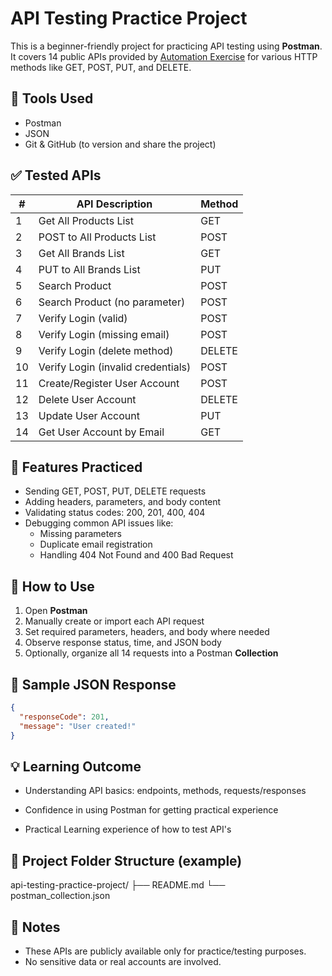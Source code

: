 # API Testing Practice Project

This is a beginner-friendly project for practicing API testing using **Postman**. It covers 14 public APIs provided by [Automation Exercise](https://automationexercise.com/api) for various HTTP methods like GET, POST, PUT, and DELETE.

## 🔧 Tools Used

- Postman  
- JSON  
- Git & GitHub (to version and share the project)

## ✅ Tested APIs

| #  | API Description                          | Method |
|----|----------------------------------------|--------|
| 1  | Get All Products List                   | GET    |
| 2  | POST to All Products List               | POST   |
| 3  | Get All Brands List                     | GET    |
| 4  | PUT to All Brands List                  | PUT    |
| 5  | Search Product                         | POST   |
| 6  | Search Product (no parameter)          | POST   |
| 7  | Verify Login (valid)                    | POST   |
| 8  | Verify Login (missing email)            | POST   |
| 9  | Verify Login (delete method)            | DELETE |
| 10 | Verify Login (invalid credentials)      | POST   |
| 11 | Create/Register User Account            | POST   |
| 12 | Delete User Account                    | DELETE |
| 13 | Update User Account                    | PUT    |
| 14 | Get User Account by Email              | GET    |

## 📌 Features Practiced

- Sending GET, POST, PUT, DELETE requests  
- Adding headers, parameters, and body content  
- Validating status codes: 200, 201, 400, 404  
- Debugging common API issues like:  
  - Missing parameters  
  - Duplicate email registration  
  - Handling 404 Not Found and 400 Bad Request  

## 📂 How to Use

1. Open **Postman**  
2. Manually create or import each API request  
3. Set required parameters, headers, and body where needed  
4. Observe response status, time, and JSON body  
5. Optionally, organize all 14 requests into a Postman **Collection**  

## 📝 Sample JSON Response

```json
{
  "responseCode": 201,
  "message": "User created!"
}
```
## 💡 Learning Outcome

- Understanding API basics: endpoints, methods, requests/responses

- Confidence in using Postman for getting practical experience

- Practical Learning experience of how to test API's

## 📁 Project Folder Structure (example)

api-testing-practice-project/
├── README.md
└── postman_collection.json

## 📎 Notes

- These APIs are publicly available only for practice/testing purposes.
- No sensitive data or real accounts are involved.
